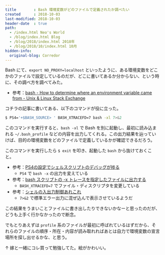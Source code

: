 ```yaml
---
title        : Bash 環境変数がどのファイルで定義されたか調べたい
created      : 2018-10-03
last-modified: 2018-10-03
header-date  : true
path:
  - /index.html Neo's World
  - /blog/index.html Blog
  - /blog/2018/index.html 2018年
  - /blog/2018/10/index.html 10月
hidden-info:
  original-blog: Corredor
---
```


Bash にて、`export NO_PROXY=localhost` といったように、ある環境変数をどこかのファイルで設定しているのだが、どこに書いてあるか分からない、という時に、その調べ方を調べてみた。

- 参考：[bash - How to determine where an environment variable came from - Unix & Linux Stack Exchange](https://unix.stackexchange.com/questions/813/how-to-determine-where-an-environment-variable-came-from)

コチラの記事に書いてある、以下のコマンドが役に立った。

```bash
$ PS4='+$BASH_SOURCE> ' BASH_XTRACEFD=7 bash -xl 7>&2
```

このコマンドを実行すると、`bash -xl` で Bash を別に起動し、最初に読み込まれる `~/.bash_profile` などの内容を出力してくれる。この出力結果を辿っていけば、目的の環境変数をどのファイルで定義しているかが確認できるだろう。

このコマンドを実行したら `$ exit` を叩き、起動した `bash` から抜けておくこと。

- 参考：[PS4の設定でシェルスクリプトのデバッグが捗る](https://qiita.com/kawaz/items/65cdbeaa739c4e6b7776)
  - `PS4` で `bash -x` の出力を変えている
- 参考：[bash スクリプトの -x トレースを指定したファイルに出力する](https://qiita.com/albatross/items/78619e79a9dbf20f9d6c)
  - `BASH_XTRACEFD=7` でファイル・ディスクリプタを変更している
- 参考：[シェルの入出力制御あれこれ](https://qiita.com/tag1216/items/7ce35b7c27d371165e56)
  - `7>&2` で標準エラー出力に混ぜ込んで表示させているようだ

この結果をうまいことファイルに書き出したりできないかなーと思ったのだが、どうも上手く行かなかったので断念。

でもとりあえずは `profile` 系のファイルが最初に呼ばれているはずだから、それらのファイルの順序・所在・内容が読み取れればあとは自力で環境変数の宣言場所を探し出せるかな、と思う。

↑ 嫁と一緒にコレ買って勉強してた。絵がかわいい。

